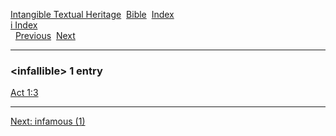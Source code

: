 [Intangible Textual Heritage](../../index)  [Bible](../index) 
[Index](index)   
[i Index](_i_)  
  [Previous](c05814)  [Next](c05816) 

------------------------------------------------------------------------

### &lt;infallible&gt; 1 entry

[Act 1:3](../kjv/act001.htm#003)  

------------------------------------------------------------------------

[Next: infamous (1)](c05816)
